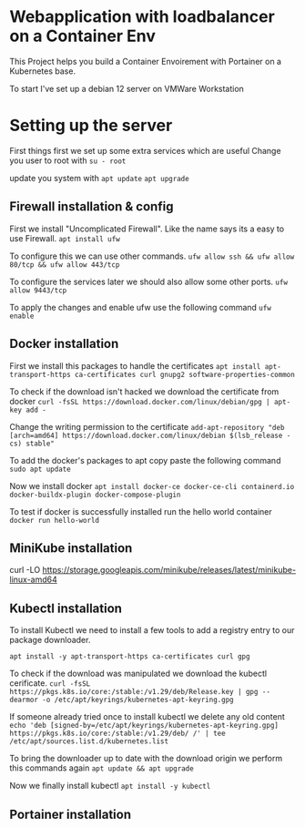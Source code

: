 # Webapplication with loadbalancer on a Container Env

This Project helps you build a Container Envoirement with Portainer on a Kubernetes base.

To start I've set up a debian 12 server on VMWare Workstation

# Setting up the server

First things first we set up some extra services which are useful
Change you user to root with `su - root`

update you system with
`apt update`
`apt upgrade`

## Firewall installation & config

First we install "Uncomplicated Firewall". Like the name says its a easy to use Firewall.
`apt install ufw`

To configure this we can use other commands.
`ufw allow ssh && ufw allow 80/tcp && ufw allow 443/tcp`

To configure the services later we should also allow some other ports.
`ufw allow 9443/tcp`

To apply the changes and enable ufw use the following command
`ufw enable`

## Docker installation

First we install this packages to handle the certificates
`apt install apt-transport-https ca-certificates curl gnupg2 software-properties-common`

To check if the download isn't hacked we download the certificate from docker
`curl -fsSL https://download.docker.com/linux/debian/gpg | apt-key add -`

Change the writing permission to the certificate
`add-apt-repository "deb [arch=amd64] https://download.docker.com/linux/debian $(lsb_release -cs) stable"`

To add the docker's packages to apt copy paste the following command
`sudo apt update`

Now we install docker
`apt install docker-ce docker-ce-cli containerd.io docker-buildx-plugin docker-compose-plugin`

To test if docker is successfully installed run the hello world container
`docker run hello-world`

## MiniKube installation

curl -LO https://storage.googleapis.com/minikube/releases/latest/minikube-linux-amd64

## Kubectl installation

To install Kubectl we need to install a few tools to add a registry entry to our package downloader.

`apt install -y apt-transport-https ca-certificates curl gpg`

To check if the download was manipulated we download the kubectl cerificate.
`curl -fsSL https://pkgs.k8s.io/core:/stable:/v1.29/deb/Release.key | gpg --dearmor -o /etc/apt/keyrings/kubernetes-apt-keyring.gpg`

If someone already tried once to install kubectl we delete any old content
`echo 'deb [signed-by=/etc/apt/keyrings/kubernetes-apt-keyring.gpg] https://pkgs.k8s.io/core:/stable:/v1.29/deb/ /' | tee /etc/apt/sources.list.d/kubernetes.list`

To bring the downloader up to date with the download origin we perform this commands again
`apt update && apt upgrade`

Now we finally install kubectl
`apt install -y kubectl`

## Portainer installation

